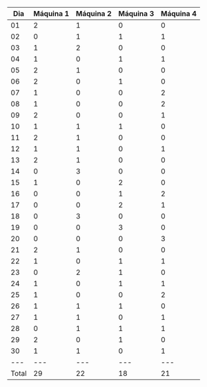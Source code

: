 | Dia | Máquina 1 | Máquina 2 | Máquina 3 | Máquina 4 |
| --- | --- | --- | --- | --- |
| 01 |   2 |   1 |   0 |   0 |
| 02 |   0 |   1 |   1 |   1 |
| 03 |   1 |   2 |   0 |   0 |
| 04 |   1 |   0 |   1 |   1 |
| 05 |   2 |   1 |   0 |   0 |
| 06 |   2 |   0 |   1 |   0 |
| 07 |   1 |   0 |   0 |   2 |
| 08 |   1 |   0 |   0 |   2 |
| 09 |   2 |   0 |   0 |   1 |
| 10 |   1 |   1 |   1 |   0 |
| 11 |   2 |   1 |   0 |   0 |
| 12 |   1 |   1 |   0 |   1 |
| 13 |   2 |   1 |   0 |   0 |
| 14 |   0 |   3 |   0 |   0 |
| 15 |   1 |   0 |   2 |   0 |
| 16 |   0 |   0 |   1 |   2 |
| 17 |   0 |   0 |   2 |   1 |
| 18 |   0 |   3 |   0 |   0 |
| 19 |   0 |   0 |   3 |   0 |
| 20 |   0 |   0 |   0 |   3 |
| 21 |   2 |   1 |   0 |   0 |
| 22 |   1 |   0 |   1 |   1 |
| 23 |   0 |   2 |   1 |   0 |
| 24 |   1 |   0 |   1 |   1 |
| 25 |   1 |   0 |   0 |   2 |
| 26 |   1 |   1 |   1 |   0 |
| 27 |   1 |   1 |   0 |   1 |
| 28 |   0 |   1 |   1 |   1 |
| 29 |   2 |   0 |   1 |   0 |
| 30 |   1 |   1 |   0 |   1 |
| --- | --- | --- | --- | --- |
| Total |  29 |  22 |  18 |  21 |
